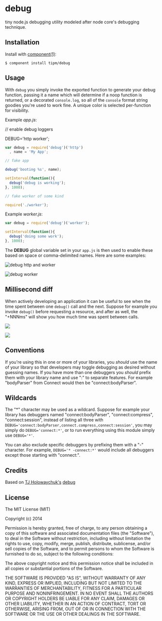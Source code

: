 
# debug

  tiny node.js debugging utility modeled after node core's debugging technique.

## Installation

  Install with [component(1)](http://component.io):

    $ component install tipm/debug

## Usage

 With `debug` you simply invoke the exported function to generate your debug function, passing it a name which will determine if a noop function is returned, or a decorated `console.log`, so all of the `console` format string goodies you're used to work fine. A unique color is selected per-function for visibility.
 
Example _app.js_:

// enable debug loggers

DEBUG='http worker';

```js
var debug = require('debug')('http')
  , name = 'My App';

// fake app

debug('booting %s', name);

setInterval(function(){
  debug('debug is working');
}, 1000);

// fake worker of some kind

require('./worker');
```

Example _worker.js_:

```js
var debug = require('debug')('worker');

setInterval(function(){
  debug('doing some work');
}, 1000);
```

 The __DEBUG__ global variable set in your `app.js` is then used to enable these based on space or comma-delimited names. Here are some examples:

  ![debug http and worker](http://f.cl.ly/items/18471z1H402O24072r1J/Screenshot.png)

  ![debug worker](http://f.cl.ly/items/1X413v1a3M0d3C2c1E0i/Screenshot.png)

## Millisecond diff

  When actively developing an application it can be useful to see when the time spent between one `debug()` call and the next. Suppose for example you invoke `debug()` before requesting a resource, and after as well, the "+NNNms" will show you how much time was spent between calls.

  ![](http://f.cl.ly/items/2i3h1d3t121M2Z1A3Q0N/Screenshot.png)

  ![](http://f.cl.ly/items/112H3i0e0o0P0a2Q2r11/Screenshot.png)
  
## Conventions

 If you're using this in one or more of your libraries, you _should_ use the name of your library so that developers may toggle debugging as desired without guessing names. If you have more than one debuggers you _should_ prefix them with your library name and use ":" to separate features. For example "bodyParser" from Connect would then be "connect:bodyParser". 

## Wildcards

  The "*" character may be used as a wildcard. Suppose for example your library has debuggers named "connect:bodyParser", "connect:compress", "connect:session", instead of listing all three with `DEBUG='connect:bodyParser,connect.compress,connect:session'`, you may simply do `DEBUG='connect:*'`, or to run everything using this module simply use `DEBUG='*'`.

  You can also exclude specific debuggers by prefixing them with a "-" character.  For example, `DEBUG='* -connect:*'` would include all debuggers except those starting with "connect:".


## Credits

  Based on [TJ Holowaychuk's](https://github.com/visionmedia) [debug](https://github.com/visionmedia/debug)

## License

  The MIT License (MIT)

  Copyright (c) 2014 <copyright holders>

  Permission is hereby granted, free of charge, to any person obtaining a copy
  of this software and associated documentation files (the "Software"), to deal
  in the Software without restriction, including without limitation the rights
  to use, copy, modify, merge, publish, distribute, sublicense, and/or sell
  copies of the Software, and to permit persons to whom the Software is
  furnished to do so, subject to the following conditions:

  The above copyright notice and this permission notice shall be included in
  all copies or substantial portions of the Software.

  THE SOFTWARE IS PROVIDED "AS IS", WITHOUT WARRANTY OF ANY KIND, EXPRESS OR
  IMPLIED, INCLUDING BUT NOT LIMITED TO THE WARRANTIES OF MERCHANTABILITY,
  FITNESS FOR A PARTICULAR PURPOSE AND NONINFRINGEMENT. IN NO EVENT SHALL THE
  AUTHORS OR COPYRIGHT HOLDERS BE LIABLE FOR ANY CLAIM, DAMAGES OR OTHER
  LIABILITY, WHETHER IN AN ACTION OF CONTRACT, TORT OR OTHERWISE, ARISING FROM,
  OUT OF OR IN CONNECTION WITH THE SOFTWARE OR THE USE OR OTHER DEALINGS IN
  THE SOFTWARE.